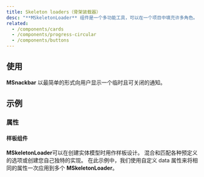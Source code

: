 ```yaml
---
title: Skeleton loaders（骨架装载器）
desc: "**MSkeletonLoader** 组件是一个多功能工具，可以在一个项目中填充许多角色。 在其核心部分，该组件向用户提供了一个指示，指出某些东西即将出现但尚未可用。 有超过30个预先定义的选项，可以组合成定制的示例。"
related:
  - /components/cards
  - /components/progress-circular
  - /components/buttons
---
```


## 使用

**MSnackbar** 以最简单的形式向用户显示一个临时且可关闭的通知。

<skeleton-loaders-usage></skeleton-loaders-usage>

## 示例

### 属性

#### 样板组件

**MSkeletonLoader**可以在创建实体模型时用作样板设计。 混合和匹配各种预定义的选项或创建您自己独特的实现。 在此示例中，我们使用自定义 data 属性来将相同的属性一次应用到多个 **MSkeletonLoader**。

<masa-example file="Examples.components.skeleton_loaders.BoilerplateComponent"></masa-example>